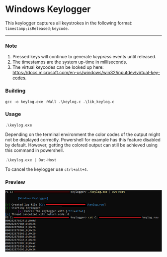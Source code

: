 # Windows Keylogger

This keylogger captures all keystrokes in the following format: `timestamp;isReleased;keycode`.

---

### Note

1. Pressed keys will continue to generate *keypress* events until released.
2. The timestamps are the system up-time in milliseconds.
3. The virtual keycodes can be looked up here: https://docs.microsoft.com/en-us/windows/win32/inputdev/virtual-key-codes.

### Building

```
gcc -o keylog.exe -Wall .\keylog.c .\lib_keylog.c
```

### Usage

```
.\keylog.exe
```

Depending on the terminal environment the color codes of the output might not be displayed correctly. Powershell for example has this feature disabled by default. However, getting the colored output can still be achieved using this command in powershell.

```
.\keylog.exe | Out-Host
```

To cancel the keylogger use `ctrl+alt+4`.

### Preview

![powershell example](example.PNG "Output preview in powershell")
